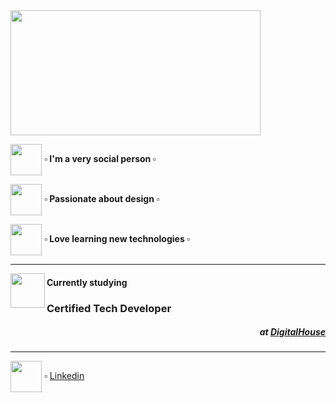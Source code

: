 <img src="https://github.com/Aye-Garcia/Aye_Garcia/blob/main/Hi%20there!%20i'm%20ayelen.png?raw=true" width="400" height="200" align="center">
<br>


<img src="https://cdn-icons-png.flaticon.com/512/2920/2920017.png" width="50" height="50" align="center"> <strong> ▫ I'm a very social person ▫</strong>
<br>

<img src="https://cdn-icons-png.flaticon.com/512/3749/3749872.png" width="50" height="50" align="center"> <strong> ▫ Passionate about design ▫</strong>

<img src="https://cdn-icons.flaticon.com/png/512/3206/premium/3206042.png?token=exp=1654628102~hmac=7a4f7e78f34ff279f34abe849af10b7d" width="50" height="50" align="center"> <strong> ▫ Love learning new technologies ▫</strong>


---

<img src="https://github.com/Aye-Garcia/Aye_Garcia/blob/main/ctd.png?raw=true" width="55" align="left"> <h4 align="left">
  Currently studying</h4><h3>Certified Tech Developer</h3><h5 align="right">at [DigitalHouse](https://www.digitalhouse.com/)</h5>


---

<img src="https://cdn-icons-png.flaticon.com/512/174/174857.png" width="50" align="center"> ▫ [Linkedin](https://www.linkedin.com/in/ayelen-garc%C3%ADa-170500219/)

